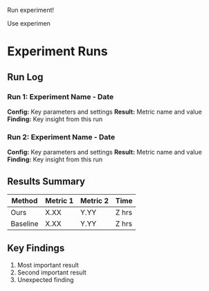 Run experiment!&#x20;

Use experimen

# Experiment Runs

## Run Log

### Run 1: Experiment Name - Date

**Config:** Key parameters and settings
**Result:** Metric name and value
**Finding:** Key insight from this run

### Run 2: Experiment Name - Date

**Config:** Key parameters and settings
**Result:** Metric name and value
**Finding:** Key insight from this run

## Results Summary

| Method   | Metric 1 | Metric 2 | Time  |
| -------- | -------- | -------- | ----- |
| Ours     | X.XX     | Y.YY     | Z hrs |
| Baseline | X.XX     | Y.YY     | Z hrs |

## Key Findings

1. Most important result
2. Second important result
3. Unexpected finding